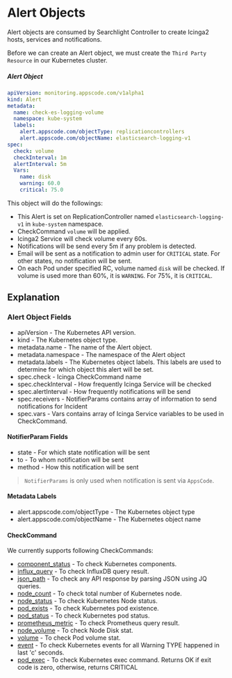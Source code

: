 # Alert Objects

Alert objects are consumed by Searchlight Controller to create Icinga2 hosts, services and notifications.

Before we can create an Alert object, we must create the `Third Party Resource` in our Kubernetes cluster.


##### Alert Object

```yaml
apiVersion: monitoring.appscode.com/v1alpha1
kind: Alert
metadata:
  name: check-es-logging-volume
  namespace: kube-system
  labels:
    alert.appscode.com/objectType: replicationcontrollers
    alert.appscode.com/objectName: elasticsearch-logging-v1
spec:
  check: volume
  checkInterval: 1m
  alertInterval: 5m
  Vars:
    name: disk
    warning: 60.0
    critical: 75.0
```

This object will do the followings:

* This Alert is set on ReplicationController named `elasticsearch-logging-v1` in `kube-system` namespace.
* CheckCommand `volume` will be applied.
* Icinga2 Service will check volume every 60s.
* Notifications will be send every 5m if any problem is detected.
* Email will be sent as a notification to admin user for `CRITICAL` state. For other states, no notification will be sent.
* On each Pod under specified RC, volume named `disk` will be checked. If volume is used more than 60%, it is `WARNING`. For 75%, it is `CRITICAL`.

## Explanation

### Alert Object Fields

* apiVersion - The Kubernetes API version.
* kind - The Kubernetes object type.
* metadata.name - The name of the Alert object.
* metadata.namespace - The namespace of the Alert object
* metadata.labels - The Kubernetes object labels. This labels are used to determine for which object this alert will be set.
* spec.check - Icinga CheckCommand name
* spec.checkInterval - How frequently Icinga Service will be checked
* spec.alertInterval - How frequently notifications will be send
* spec.receivers - NotifierParams contains array of information to send notifications for Incident
* spec.vars - Vars contains array of Icinga Service variables to be used in CheckCommand.

#### NotifierParam Fields

* state - For which state notification will be sent
* to - To whom notification will be sent
* method - How this notification will be sent

> `NotifierParams` is only used when notification is sent via `AppsCode`.

#### Metadata Labels
* alert.appscode.com/objectType - The Kubernetes object type
* alert.appscode.com/objectName - The Kubernetes object name

#### CheckCommand

We currently supports following CheckCommands:

* [component_status](check_component_status.md) - To check Kubernetes components.
* [influx_query](check_influx_query.md) - To check InfluxDB query result.
* [json_path](check_json_path.md) - To check any API response by parsing JSON using JQ queries.
* [node_count](check_node_count.md) - To check total number of Kubernetes node.
* [node_status](check_node_status.md) - To check Kubernetes Node status.
* [pod_exists](check_pod_exists.md) - To check Kubernetes pod existence.
* [pod_status](check_pod_status.md) - To check Kubernetes pod status.
* [prometheus_metric](check_prometheus_metric.md) - To check Prometheus query result.
* [node_volume](check_node_volume.md) - To check Node Disk stat.
* [volume](check_pod_volume.md) - To check Pod volume stat.
* [event](check_event.md) - To check Kubernetes events for all Warning TYPE happened in last 'c' seconds.
* [pod_exec](check_pod_exec.md) - To check Kubernetes exec command. Returns OK if exit code is zero, otherwise, returns CRITICAL

